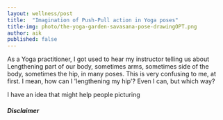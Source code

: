 ```yaml
---
layout: wellness/post
title:  "Imagination of Push-Pull action in Yoga poses"
title-img: photo/the-yoga-garden-savasana-pose-drawingOPT.png
author: aik
published: false
---
```

As a Yoga practitioner, I got used to hear my instructor telling us about Lengthening part of our body, sometimes arms, sometimes side of the body, sometimes the hip, in many poses. This is very confusing to me, at first. I mean, how can I 'lengthening my hip'? Even I can, but which way?  

I have an idea that might help people picturing   

##### Disclaimer

